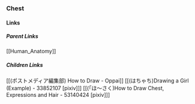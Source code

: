 ### Chest
#### Links
##### Parent Links
[[Human_Anatomy]]
##### Children Links
[[(ポストメディア編集部) How to Draw - Oppai]]
[[(はちゃち)Drawing a Girl (Example) - 33852107 [pixiv]]]
[[(「ほ～さく)How to Draw Chest, Expressions and Hair - 53140424 [pixiv]]]
